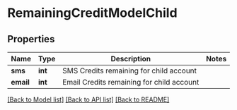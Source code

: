 # RemainingCreditModelChild

## Properties
Name | Type | Description | Notes
------------ | ------------- | ------------- | -------------
**sms** | **int** | SMS Credits remaining for child account | 
**email** | **int** | Email Credits remaining for child account | 

[[Back to Model list]](../../README.md#documentation-for-models) [[Back to API list]](../../README.md#documentation-for-api-endpoints) [[Back to README]](../../README.md)


